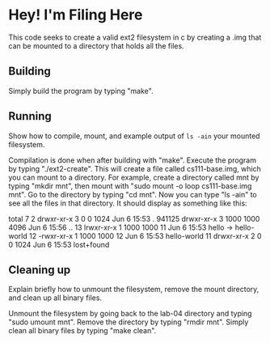 # Hey! I'm Filing Here

This code seeks to create a valid ext2 filesystem in c by creating a .img that
can be mounted to a directory that holds all the files.

## Building

Simply build the program by typing "make".

## Running

Show how to compile, mount, and example output of `ls -ain` your mounted
filesystem.

Compilation is done when after building with "make". Execute the program by
typing "./ext2-create". This will create a file called cs111-base.img, which
you can mount to a directory. For example, create a directory called mnt by
typing "mkdir mnt", then mount with "sudo mount -o loop cs111-base.img mnt".
Go to the directory by typing "cd mnt". Now you can type "ls -ain" to see all
the files in that directory. It should display as something like this:

total 7
     2 drwxr-xr-x 3    0    0 1024 Jun  6 15:53 .
941125 drwxr-xr-x 3 1000 1000 4096 Jun  6 15:56 ..
    13 lrwxr-xr-x 1 1000 1000   11 Jun  6 15:53 hello -> hello-world
    12 -rwxr-xr-x 1 1000 1000   12 Jun  6 15:53 hello-world
    11 drwxr-xr-x 2    0    0 1024 Jun  6 15:53 lost+found


## Cleaning up

Explain briefly how to unmount the filesystem, remove the mount directory, and
clean up all binary files.

Unmount the filesystem by going back to the lab-04 directory and typing
"sudo umount mnt". Remove the directory by typing "rmdir mnt". Simply clean
all binary files by typing "make clean".
